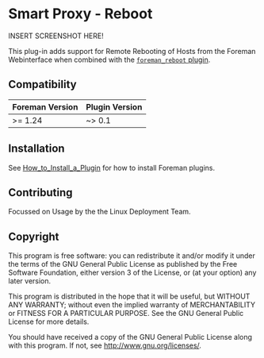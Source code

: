 # Smart Proxy - Reboot

INSERT SCREENSHOT HERE!

This plug-in adds support for Remote Rebooting of Hosts from the Foreman Webinterface when combined with the [`foreman_reboot` plugin](https://github.com/PhilippvK/foreman_reboot).

## Compatibility

| Foreman Version | Plugin Version |
| --------------- | -------------- |
| >= 1.24         | ~> 0.1         |

## Installation

See [How_to_Install_a_Plugin](http://projects.theforeman.org/projects/foreman/wiki/How_to_Install_a_Plugin)
for how to install Foreman plugins.

## Contributing

Focussed on Usage by the the Linux Deployment Team.

## Copyright

This program is free software: you can redistribute it and/or modify
it under the terms of the GNU General Public License as published by
the Free Software Foundation, either version 3 of the License, or
(at your option) any later version.

This program is distributed in the hope that it will be useful,
but WITHOUT ANY WARRANTY; without even the implied warranty of
MERCHANTABILITY or FITNESS FOR A PARTICULAR PURPOSE.  See the
GNU General Public License for more details.

You should have received a copy of the GNU General Public License
along with this program.  If not, see <http://www.gnu.org/licenses/>.
